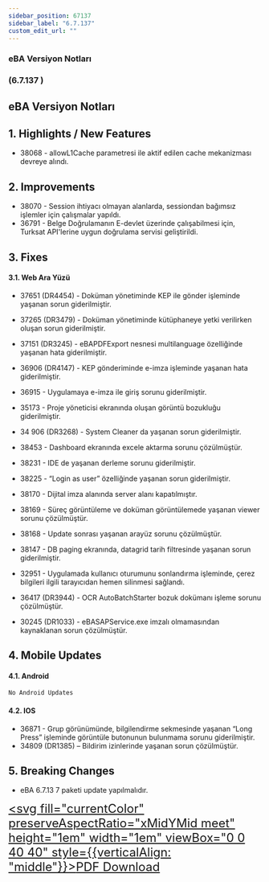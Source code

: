 ```yaml
---
sidebar_position: 67137
sidebar_label: "6.7.137"
custom_edit_url: ""
---
```

### eBA Versiyon Notları

### (6.7.137 )

## eBA Versiyon Notları

## 1. Highlights / New Features

- 38068 - allowL1Cache parametresi ile aktif edilen cache mekanizması devreye alındı.

## 2. Improvements

- 38070 - Session ihtiyacı olmayan alanlarda, sessiondan bağımsız işlemler için çalışmalar
    yapıldı.
- 36791 - Belge Doğrulamanın E-devlet üzerinde çalışabilmesi için, Turksat API'lerine uygun
    doğrulama servisi geliştirildi.

## 3. Fixes

#### 3.1. Web Ara Yüzü

- 37651 (DR4454) - Doküman yönetiminde KEP ile gönder işleminde yaşanan sorun
    giderilmiştir.
- 37265 (DR3479) - Doküman yönetiminde kütüphaneye yetki verilirken oluşan sorun
    giderilmiştir.
- 37151 (DR3245) - eBAPDFExport nesnesi multilanguage özelliğinde yaşanan hata
    giderilmiştir.
- 36906 (DR4147) - KEP gönderiminde e-imza işleminde yaşanan hata giderilmiştir.
- 36915 - Uygulamaya e-imza ile giriş sorunu giderilmiştir.
- 35173 - Proje yöneticisi ekranında oluşan görüntü bozukluğu giderilmiştir.
- 34 906 (DR3268) - System Cleaner da yaşanan sorun giderilmiştir.
- 38453 - Dashboard ekranında excele aktarma sorunu çözülmüştür.
- 38231 - IDE de yaşanan derleme sorunu giderilmiştir.
- 38225 - “Login as user” özelliğinde yaşanan sorun giderilmiştir.
- 38170 - Dijital imza alanında server alanı kapatılmıştır.
- 38169 - Süreç görüntüleme ve doküman görüntülemede yaşanan viewer sorunu
    çözülmüştür.
- 38168 - Update sonrası yaşanan arayüz sorunu çözülmüştür.
- 38147 - DB paging ekranında, datagrid tarih filtresinde yaşanan sorun giderilmiştir.


- 32951 - Uygulamada kullanıcı oturumunu sonlandırma işleminde, çerez bilgileri ilgili
    tarayıcıdan hemen silinmesi sağlandı.
- 36417 (DR3944) - OCR AutoBatchStarter bozuk dokümanı işleme sorunu çözülmüştür.
- 30245 (DR1033) - eBASAPService.exe imzalı olmamasından kaynaklanan sorun
    çözülmüştür.

## 4. Mobile Updates

#### 4.1. Android

```
No Android Updates
```
#### 4.2. IOS

- 36871 - Grup görünümünde, bilgilendirme sekmesinde yaşanan “Long Press” işleminde
    görüntüle butonunun bulunmama sorunu giderilmiştir.
- 34809 (DR1385) – Bildirim izinlerinde yaşanan sorun çözülmüştür.

## 5. Breaking Changes

- eBA 6.7.13 7 paketi update yapılmalıdır.


<font size="5"><a href="https://portal.synergynow.io/#/_redirect/RpfOlqvll4gdsh80tl0lZo"  target="_blank"><svg fill="currentColor" preserveAspectRatio="xMidYMid meet" height="1em" width="1em" viewBox="0 0 40 40" style={{verticalAlign: "middle"}}><g><path d="m35.8 8.5q0.6 0.6 1 1.7t0.5 1.9v25.8q0 0.8-0.6 1.5t-1.6 0.6h-30q-0.9 0-1.5-0.6t-0.6-1.5v-35.8q0-0.8 0.6-1.5t1.5-0.6h20q0.9 0 2 0.4t1.7 1.1z m-9.9-5.5v8.4h8.4q-0.3-0.6-0.5-0.9l-7-7q-0.3-0.2-0.9-0.5z m8.5 34.1v-22.8h-9.3q-0.9 0-1.5-0.6t-0.6-1.6v-9.2h-17.1v34.2h28.5z m-11.4-13.2q0.7 0.6 1.8 1.3 1.3-0.2 2.6-0.2 3.3 0 4 1.1 0.4 0.5 0 1.2 0 0 0 0l0 0v0.1q-0.2 0.8-1.6 0.8-1.1 0-2.6-0.4t-2.9-1.2q-4.9 0.5-8.7 1.8-3.4 5.9-5.4 5.9-0.4 0-0.7-0.2l-0.5-0.2q0-0.1-0.1-0.2-0.3-0.2-0.2-0.8 0.2-0.8 1.3-2t2.9-2.1q0.3-0.2 0.5 0.1 0.1 0 0.1 0.1 1.1-1.9 2.4-4.4 1.5-3.1 2.3-5.9-0.5-1.8-0.7-3.5t0.2-2.9q0.2-0.9 0.9-0.9h0.5q0.5 0 0.8 0.4 0.4 0.4 0.2 1.5-0.1 0.1-0.1 0.2 0 0 0 0.1v0.7q0 2.8-0.3 4.3 1.2 3.7 3.3 5.3z m-12.9 9.2q1.2-0.6 3.1-3.5-1.2 0.8-2 1.8t-1.1 1.7z m8.9-20.6q-0.4 1-0.1 3 0.1-0.2 0.2-1 0-0.1 0.1-0.9 0.1-0.1 0.1-0.2 0-0.1 0-0.1t0 0 0 0q0-0.5-0.3-0.8 0 0 0 0v0z m-2.8 14.8q3-1.2 6.4-1.8-0.1 0-0.3-0.2t-0.4-0.3q-1.7-1.5-2.8-4-0.6 2-1.9 4.4-0.7 1.3-1 1.9z m14.4-0.4q-0.5-0.5-3.1-0.5 1.7 0.6 2.8 0.6 0.3 0 0.4 0 0 0-0.1-0.1z"></path></g></svg>PDF Download</a></font>